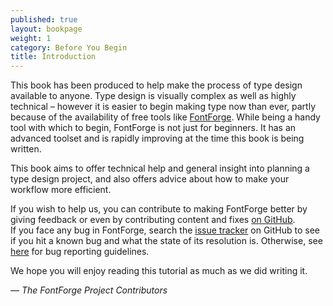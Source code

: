 ```yaml
---
published: true
layout: bookpage
weight: 1
category: Before You Begin
title: Introduction
---
```


This book has been produced to help make the process of type design available to anyone. Type design
is visually complex as well as highly technical &ndash; however it is easier to begin making type
now than ever, partly because of the availability of free tools like [FontForge]. While being a
handy tool with which to begin, FontForge is not just for beginners. It has an advanced toolset
and is rapidly improving at the time this book is being written.

This book aims to offer technical help and general insight into planning a type design project, and
also offers advice about how to make your workflow more efficient.

If you wish to help us, you can contribute to making FontForge better by giving feedback or even by
contributing content and fixes [on GitHub].  
If you face any bug in FontForge, search the [issue tracker] on GitHub to see if you hit a known bug
and what the state of its resolution is. Otherwise, see [here][bug] for bug reporting guidelines.

We hope you will enjoy reading this tutorial as much as we did writing it.

*&mdash; The FontForge Project Contributors*

[FontForge]: http://fontforge.github.io/
[on GitHub]: https://github.com/fontforge/designwithfontforge.com/
[issue tracker]: https://github.com/fontforge/fontforge/issues
[bug]: When_Things_Go_Wrong_With_Fontforge_Itself.html
